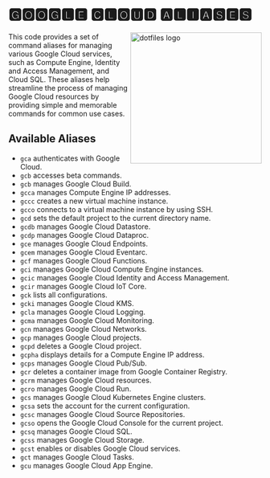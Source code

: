 # 🅶🅾🅾🅶🅻🅴 🅲🅻🅾🆄🅳 🅰🅻🅸🅰🆂🅴🆂

<!-- markdownlint-disable MD033 MD041 -->

<img src="https://kura.pro/dotfiles/v2/images/logos/dotfiles.svg" alt="dotfiles logo" width="261" align="right" />

<!-- markdownlint-enable MD033 MD041 -->

This code provides a set of command aliases for managing various Google
Cloud services, such as Compute Engine, Identity and Access Management,
and Cloud SQL. These aliases help streamline the process of managing
Google Cloud resources by providing simple and memorable commands for
common use cases.

## Available Aliases

- `gca` authenticates with Google Cloud.
- `gcb` accesses beta commands.
- `gcb` manages Google Cloud Build.
- `gcca` manages Compute Engine IP addresses.
- `gccc` creates a new virtual machine instance.
- `gcco` connects to a virtual machine instance by using SSH.
- `gcd` sets the default project to the current directory name.
- `gcdb` manages Google Cloud Datastore.
- `gcdp` manages Google Cloud Dataproc.
- `gce` manages Google Cloud Endpoints.
- `gcem` manages Google Cloud Eventarc.
- `gcf` manages Google Cloud Functions.
- `gci` manages Google Cloud Compute Engine instances.
- `gcic` manages Google Cloud Identity and Access Management.
- `gcir` manages Google Cloud IoT Core.
- `gck` lists all configurations.
- `gcki` manages Google Cloud KMS.
- `gcla` manages Google Cloud Logging.
- `gcma` manages Google Cloud Monitoring.
- `gcn` manages Google Cloud Networks.
- `gcp` manages Google Cloud projects.
- `gcpd` deletes a Google Cloud project.
- `gcpha` displays details for a Compute Engine IP address.
- `gcps` manages Google Cloud Pub/Sub.
- `gcr` deletes a container image from Google Container Registry.
- `gcrm` manages Google Cloud resources.
- `gcro` manages Google Cloud Run.
- `gcs` manages Google Cloud Kubernetes Engine clusters.
- `gcsa` sets the account for the current configuration.
- `gcsc` manages Google Cloud Source Repositories.
- `gcso` opens the Google Cloud Console for the current project.
- `gcsq` manages Google Cloud SQL.
- `gcss` manages Google Cloud Storage.
- `gcst` enables or disables Google Cloud services.
- `gct` manages Google Cloud Tasks.
- `gcu` manages Google Cloud App Engine.
